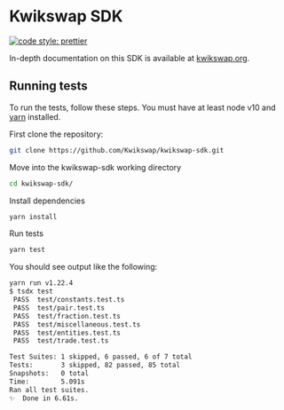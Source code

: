 # Kwikswap SDK

[![code style: prettier](https://img.shields.io/badge/code_style-prettier-ff69b4.svg?style=flat-square)](https://github.com/prettier/prettier)


In-depth documentation on this SDK is available at [kwikswap.org](https://kwikswap.org/docs/v1/SDK/getting-started/).

## Running tests

To run the tests, follow these steps. You must have at least node v10 and [yarn](https://yarnpkg.com/) installed.

First clone the repository:

```sh
git clone https://github.com/Kwikswap/kwikswap-sdk.git
```

Move into the kwikswap-sdk working directory

```sh
cd kwikswap-sdk/
```

Install dependencies

```sh
yarn install
```

Run tests

```sh
yarn test
```

You should see output like the following:

```sh
yarn run v1.22.4
$ tsdx test
 PASS  test/constants.test.ts
 PASS  test/pair.test.ts
 PASS  test/fraction.test.ts
 PASS  test/miscellaneous.test.ts
 PASS  test/entities.test.ts
 PASS  test/trade.test.ts

Test Suites: 1 skipped, 6 passed, 6 of 7 total
Tests:       3 skipped, 82 passed, 85 total
Snapshots:   0 total
Time:        5.091s
Ran all test suites.
✨  Done in 6.61s.
```
